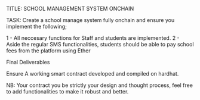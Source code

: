 TITLE: SCHOOL MANAGEMENT SYSTEM ONCHAIN

TASK: Create a school manage system fully onchain and ensure you implement the following;

1 - All neccesary functions for Staff and students are implemented.
2 - Aside the regular SMS functionalities, students should be able to pay school fees from the platform using Ether


Final Deliverables

Ensure A working smart contract developed and compiled on hardhat.



NB: Your contract you be strictly your design and thought process, feel free to add functionalities to make it robust and better.